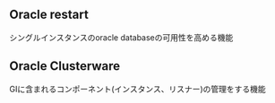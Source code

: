 ## Oracle restart
シングルインスタンスのoracle databaseの可用性を高める機能
## Oracle Clusterware
GIに含まれるコンポーネント(インスタンス、リスナー)の管理をする機能
